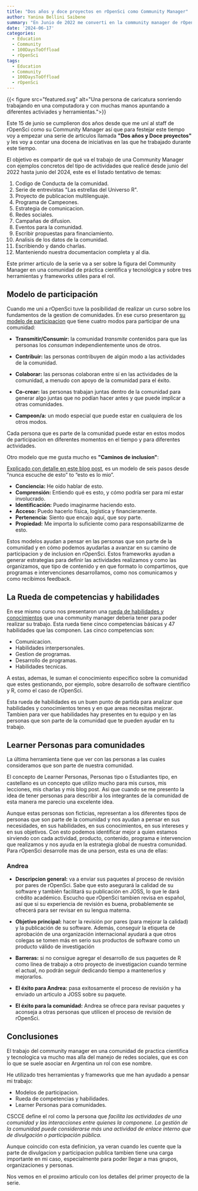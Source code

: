 ```yaml
---
title: "Dos años y doce proyectos en rOpenSci como Community Manager"
author: Yanina Bellini Saibene
summary: "En Junio de 2022 me converti en la community manager de rOpenSci.  He aprendido muchisimo durante este tiempo. Voy a compartir 12 proyectos en los que estuve involucrada estos dos anos para contar mejor el tipo de trabajo y actividades que hace una community manager de una comunidad de practica tecnologica." 
date: '2024-06-17'
categories:
  - Education
  - Community
  - 100DaysToOffload
  - rOpenSci
tags:
  - Education
  - Community
  - 100DaysToOffload
  - rOpenSci
---
```


{{< figure src="featured.svg" alt="Una persona de caricatura sonriendo trabajando en una computadora y con muchas manos apuntando a diferentes activiades y herramientas.">}}

Este 15 de junio se cumplieron dos años desde que me uní al staff de rOpenSci como su Community Manager así que para festejar este tiempo voy a empezar una serie de articulos llamada **"Dos años y Doce proyectos"** y les voy a contar una docena de iniciativas en las que he trabajado durante este tiempo.

El objetivo es compartir de qué va el trabajo de una Community Manager con ejemplos concretos del tipo de actividades que realicé desde junio del 2022 hasta junio del 2024, este es el listado tentativo de temas:

1. Codigo de Conducta de la comunidad.
2. Serie de entrevistas "Las estrellas del Universo R".
3. Proyecto de publicacion multilenguaje.
4. Programa de Campeones.
5. Estrategia de comunicacion.
6. Redes sociales. 
7. Campañas de difusion.
8. Eventos para la comunidad.
9. Escribir propuestas para financiamiento.
10. Analisis de los datos de la comunidad.
11. Escribiendo y dando charlas.
12. Manteniendo nuestra documentacion completa y al dia. 

Este primer articulo de la serie va a ser sobre la figura del Community Manager en una comunidad de práctica cientifica y tecnológica y sobre tres herramientas y frameworks utiles para el rol.  

## Modelo de participación 

Cuando me uni a rOpenSci tuve la posibilidad de realizar un curso sobre los fundamentos de la gestion de comunidades. En ese curso presentaron [su modelo de participacion](https://www.cscce.org/resources/cpm/) que tiene cuatro modos para participar de una comunidad:

* **Transmitir/Consumir:** la comunidad *transmite* contenidos para que las personas los *consuman* independientemente unos de otros.

* **Contribuir:** las personas contribuyen de algún modo a las actividades de la comunidad.

* **Colaborar:** las personas colaboran entre sí en las actividades de la comunidad, a menudo con  apoyo de la comunidad para el éxito. 

* **Co-crear:** las personas trabajan juntas dentro de la comunidad para generar algo juntas que no podían hacer antes y que puede implicar a otras comunidades.

* **Campeon/a:** un modo especial que puede estar en cualquiera de los otros modos. 

Cada persona que es parte de la comunidad puede estar en estos modos de participacion en diferentes momentos en el tiempo y para diferentes actividades. 

Otro modelo que me gusta mucho es **"Caminos de inclusion"**: 

[Explicado con detalle en este blog post](https://www.harihareswara.net/posts/2022/the-pathway-to-inclusion-insight-from-alex-bayley/), es un modelo de seis pasos desde “nunca escuche de esto” to “esto es lo mio”.

* **Conciencia:** He oído hablar de esto.
* **Comprensión:** Entiendo qué es esto, y cómo podría ser para mí estar involucrado.
* **Identificación:** Puedo imaginarme haciendo esto.
* **Acceso:** Puedo hacerlo física, logística y financieramente.
* **Pertenencia:** Siento que encajo aquí, que soy parte. 
* **Propiedad:** Me importa lo suficiente como para responsabilizarme de esto.

Estos modelos ayudan a pensar en las personas que son parte de la comunidad y en cómo podemos ayudarlas a avanzar en su camino de participacion y de inclusion en rOpenSci. Estos frameworks ayudan a generar estrategias para definir las actividades realizamos y como las organizamos, que tipo de contenido y en que formato lo compartimos, que programas e intervenciones desarrollamos, como nos comunicamos y como recibimos feedback.

## La Rueda de competencias y habilidades

En ese mismo curso nos presentaron una [rueda de habilidades y conocimientos](https://zenodo.org/records/4437294) que una community manager deberia tener para poder realizar su trabajo.  Esta rueda tiene cinco competencias básicas y 47 habilidades que las componen. Las cinco competencias son:

* Comunicacion.
* Habilidades interpersonales.
* Gestion de programas.
* Desarrollo de programas.
* Habilidades tecnicas.

A estas, ademas, le suman el conocimiento especifico sobre la comunidad que estes gestionando, por ejemplo, sobre desarrollo de software cientifico y R, como el caso de rOpenSci.

Esta rueda de habilidades es un buen punto de partida para analizar que habilidades y conocimientos tenes y en que areas necesitas mejorar.  Tambien para ver que habilidades hay presentes en tu equipo y en las personas que son parte de la comunidad que te pueden ayudar en tu trabajo.

## Learner Personas para comunidades  

La última herramienta tiene que ver con las personas a las cuales consideramos que son parte de nuestra comunidad.  

El concepto de Learner Personas, Personas tipo o Estudiantes tipo, en castellano es un concepto que utilizo mucho para mis cursos, mis lecciones, mis charlas y mis blog post.  Asi que cuando se me presento la idea de tener personas para describir a los integrantes de la comunidad de esta manera me parecio una excelente idea.

Aunque estas personas son ficticias, representan a los diferentes tipos de personas que son parte de la comunidad y nos ayudan a pensar en sus necesidades, en sus habilidades, en sus conocimientos, en sus intereses y en sus objetivos.  Con esto podemos identificar mejor a quien estamos sirviendo con cada actividad, producto, contenido, programa e intervencion que realizamos y nos ayuda en la estrategia global de nuestra comunidad.  Para rOpenSci desarrolle mas de una person, esta es una de ellas:

### Andrea

* **Descripcion general:** va a enviar sus paquetes al proceso de revisión por pares de rOpenSci. Sabe que esto asegurará la calidad de su software y también facilitará su publicación en JOSS, lo que le dará crédito académico. Escucho que rOpenSci tambien revisa en español, así que si su experiencia de revisión es buena, probablemente se ofrecerá para ser revisar en su lengua materna. 

* **Objetivo principal:** hacer la revisión por pares (para mejorar la calidad) y la publicación de su software. Además, conseguir la etiqueta de aprobación de una organización internacional ayudará a que otros colegas se tomen más en serio sus productos de software como un producto válido de investigación

* **Barreras:** si no consigue agregar el desarrollo de sus paquetes de R como línea de trabajo a otro proyecto de investigacion cuando termine el actual, no podrán seguir dedicando tiempo a mantenerlos y mejorarlos. 

* **El éxito para Andrea:** pasa exitosamente el proceso de revisión y ha enviado un articulo a JOSS sobre su paquete. 

* **El éxito para la comunidad:** Andrea se ofrece para revisar paquetes y aconseja a otras personas que utilicen el proceso de revisión de rOpenSci.

## Conclusiones

El trabajo del community manager en una comunidad de practica cientifica y tecnologica va mucho mas alla del manejo de redes sociales, que es con lo que se suele asociar en Argentina un rol con ese nombre. 

He utilizado tres herramientas y frameworks que me han ayudado a pensar mi trabajo:

* Modelos de participacion.
* Rueda de competencias y habilidades.
* Learner Personas para comunidades.

CSCCE define el rol como la persona que _facilita las actividades de una comunidad y las interacciones entre quienes la componene. La gestión de la comunidad puede considerarse más una actividad de enlace interno que de divulgación o participación pública._

Aunque coincido con esta definicion, ya veran cuando les cuente que la parte de divulgacion y participacion publica tambien tiene una carga importante en mi caso, especialmente para poder llegar a mas grupos, organizaciones y personas.

Nos vemos en el proximo articulo con los detalles del primer proyecto de la serie.


